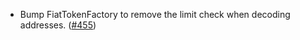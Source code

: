 - Bump FiatTokenFactory to remove the limit check when decoding addresses. ([#455](https://github.com/noble-assets/noble/pull/455))
